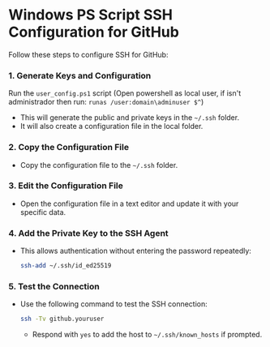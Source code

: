 
# Windows PS Script SSH Configuration for GitHub

Follow these steps to configure SSH for GitHub:

### 1. Generate Keys and Configuration
Run the `user_config.ps1` script (Open powershell as local user, if isn't administrador then run: `runas /user:domain\adminuser $^`)
- This will generate the public and private keys in the `~/.ssh` folder.
- It will also create a configuration file in the local folder.

### 2. Copy the Configuration File
- Copy the configuration file to the `~/.ssh` folder.

### 3. Edit the Configuration File
- Open the configuration file in a text editor and update it with your specific data.

### 4. Add the Private Key to the SSH Agent
- This allows authentication without entering the password repeatedly:
  ```bash
  ssh-add ~/.ssh/id_ed25519
  ```

### 5. Test the Connection
- Use the following command to test the SSH connection:
  ```bash
  ssh -Tv github.youruser
  ```
  - Respond with `yes` to add the host to `~/.ssh/known_hosts` if prompted.
